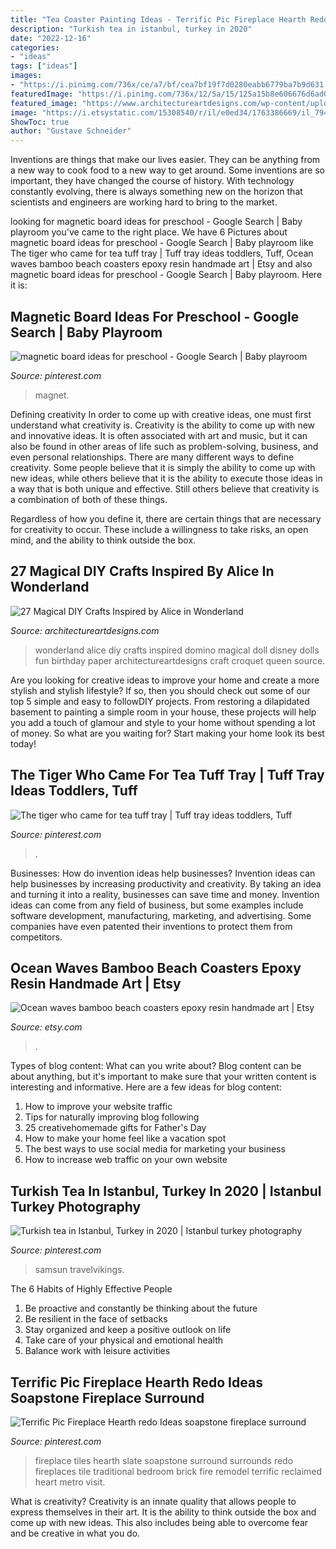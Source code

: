```yaml
---
title: "Tea Coaster Painting Ideas - Terrific Pic Fireplace Hearth Redo Ideas Soapstone Fireplace Surround"
description: "Turkish tea in istanbul, turkey in 2020"
date: "2022-12-16"
categories:
- "ideas"
tags: ["ideas"]
images:
- "https://i.pinimg.com/736x/ce/a7/bf/cea7bf19f7d0280eabb6779ba7b9d631.jpg"
featuredImage: "https://i.pinimg.com/736x/12/5a/15/125a15b8e606676d6ad0e529cb8e1bc2.jpg"
featured_image: "https://www.architectureartdesigns.com/wp-content/uploads/2014/01/2050-630x839.jpg"
image: "https://i.etsystatic.com/15308540/r/il/e0ed34/1763386669/il_794xN.1763386669_iaie.jpg"
ShowToc: true
author: "Gustave Schneider"
---
```



Inventions are things that make our lives easier. They can be anything from a new way to cook food to a new way to get around. Some inventions are so important, they have changed the course of history. With technology constantly evolving, there is always something new on the horizon that scientists and engineers are working hard to bring to the market.

	

		
looking for magnetic board ideas for preschool - Google Search | Baby playroom you've came to the right place. We have 6 Pictures about magnetic board ideas for preschool - Google Search | Baby playroom like The tiger who came for tea tuff tray | Tuff tray ideas toddlers, Tuff, Ocean waves bamboo beach coasters epoxy resin handmade art | Etsy and also magnetic board ideas for preschool - Google Search | Baby playroom. Here it is:
		
    
## Magnetic Board Ideas For Preschool - Google Search | Baby Playroom

<img loading=lazy src="https://i.pinimg.com/736x/82/86/56/828656b4182c38c52feaaa1eb9c30790.jpg" onerror="this.onerror=null;this.src='https://tse1.mm.bing.net/th?id=OIP.J5Thkn8bPiuDoVvt31HLJQHaLJ&amp;pid=15.1';" alt="magnetic board ideas for preschool - Google Search | Baby playroom">

_Source: pinterest.com_

>magnet. 

	

Defining creativity
In order to come up with creative ideas, one must first understand what creativity is. Creativity is the ability to come up with new and innovative ideas. It is often associated with art and music, but it can also be found in other areas of life such as problem-solving, business, and even personal relationships.
There are many different ways to define creativity. Some people believe that it is simply the ability to come up with new ideas, while others believe that it is the ability to execute those ideas in a way that is both unique and effective. Still others believe that creativity is a combination of both of these things.

Regardless of how you define it, there are certain things that are necessary for creativity to occur. These include a willingness to take risks, an open mind, and the ability to think outside the box.

    
## 27 Magical DIY Crafts Inspired By Alice In Wonderland

<img loading=lazy src="https://www.architectureartdesigns.com/wp-content/uploads/2014/01/2050-630x839.jpg" onerror="this.onerror=null;this.src='https://tse1.mm.bing.net/th?id=OIP.pBbyyUjCFgH7eBME-KTw-gHaJ3&amp;pid=15.1';" alt="27 Magical DIY Crafts Inspired by Alice in Wonderland">

_Source: architectureartdesigns.com_

>wonderland alice diy crafts inspired domino magical doll disney dolls fun birthday paper architectureartdesigns craft croquet queen source. 

	

Are you looking for creative ideas to improve your home and create a more stylish and stylish lifestyle? If so, then you should check out some of our top 5 simple and easy to followDIY projects. From restoring a dilapidated basement to painting a simple room in your house, these projects will help you add a touch of glamour and style to your home without spending a lot of money. So what are you waiting for? Start making your home look its best today!

    
## The Tiger Who Came For Tea Tuff Tray | Tuff Tray Ideas Toddlers, Tuff

<img loading=lazy src="https://i.pinimg.com/736x/ce/a7/bf/cea7bf19f7d0280eabb6779ba7b9d631.jpg" onerror="this.onerror=null;this.src='https://tse3.mm.bing.net/th?id=OIP.fWJPCWlyBxwAFljldc2QTgHaJ7&amp;pid=15.1';" alt="The tiger who came for tea tuff tray | Tuff tray ideas toddlers, Tuff">

_Source: pinterest.com_

>. 

	

Businesses: How do invention ideas help businesses?
Invention ideas can help businesses by increasing productivity and creativity. By taking an idea and turning it into a reality, businesses can save time and money. Invention ideas can come from any field of business, but some examples include software development, manufacturing, marketing, and advertising. Some companies have even patented their inventions to protect them from competitors.

    
## Ocean Waves Bamboo Beach Coasters Epoxy Resin Handmade Art | Etsy

<img loading=lazy src="https://i.etsystatic.com/15308540/r/il/e0ed34/1763386669/il_794xN.1763386669_iaie.jpg" onerror="this.onerror=null;this.src='https://tse1.mm.bing.net/th?id=OIP.ZtdG6yZld7G3OtbPdLdb1AHaJ4&amp;pid=15.1';" alt="Ocean waves bamboo beach coasters epoxy resin handmade art | Etsy">

_Source: etsy.com_

>. 

	

Types of blog content: What can you write about?
Blog content can be about anything, but it's important to make sure that your written content is interesting and informative. Here are a few ideas for blog content:
1. How to improve your website traffic 
2. Tips for naturally improving blog following 
3. 25 creativehomemade gifts for Father's Day 
4. How to make your home feel like a vacation spot 
5. The best ways to use social media for marketing your business 
6. How to increase web traffic on your own website 

    
## Turkish Tea In Istanbul, Turkey In 2020 | Istanbul Turkey Photography

<img loading=lazy src="https://i.pinimg.com/736x/fe/fb/f5/fefbf5d5b1c6ac88a3f3dec176fc4b95.jpg" onerror="this.onerror=null;this.src='https://tse2.mm.bing.net/th?id=OIP.rjGYEeDWcCFlo3j52NDcLwHaJ5&amp;pid=15.1';" alt="Turkish tea in Istanbul, Turkey in 2020 | Istanbul turkey photography">

_Source: pinterest.com_

>samsun travelvikings. 

	

The 6 Habits of Highly Effective People
1. Be proactive and constantly be thinking about the future 
2. Be resilient in the face of setbacks 
3. Stay organized and keep a positive outlook on life 
4. Take care of your physical and emotional health 
5. Balance work with leisure activities 

    
## Terrific Pic Fireplace Hearth Redo Ideas Soapstone Fireplace Surround

<img loading=lazy src="https://i.pinimg.com/736x/12/5a/15/125a15b8e606676d6ad0e529cb8e1bc2.jpg" onerror="this.onerror=null;this.src='https://tse4.mm.bing.net/th?id=OIP.CT-D3HoQgrR39Fo0r158QQHaLk&amp;pid=15.1';" alt="Terrific Pic Fireplace Hearth redo Ideas soapstone fireplace surround">

_Source: pinterest.com_

>fireplace tiles hearth slate soapstone surround surrounds redo fireplaces tile traditional bedroom brick fire remodel terrific reclaimed heart metro visit. 

	

What is creativity?
Creativity is an innate quality that allows people to express themselves in their art. It is the ability to think outside the box and come up with new ideas. This also includes being able to overcome fear and be creative in what you do.

